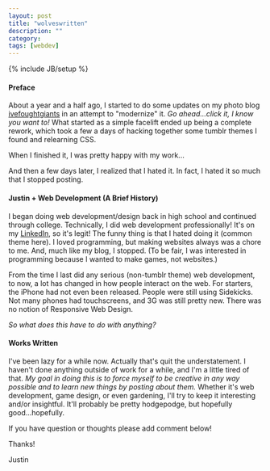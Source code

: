 ```yaml
---
layout: post
title: "wolveswritten"
description: ""
category: 
tags: [webdev]
---
```

{% include JB/setup %}

#### Preface

About a year and a half ago, I started to do some updates on my photo blog [ivefoughtgiants](http://www.ivefoughtgiants.com) in an attempt to "modernize" it. _Go ahead...click it, I know you want to!_ What started as a simple facelift ended up being a complete rework, which took a few a days of hacking together some tumblr themes I found and relearning CSS. 

When I finished it, I was pretty happy with my work...

And then a few days later, I realized that I hated it. In fact, I hated it so much that I stopped posting. 


#### Justin + Web Development (A Brief History)

I began doing web development/design back in high school and continued through college. Technically, I did web development professionally! It's on my [LinkedIn](http://www.linkedin.com/in/jshum/), so it's legit! The funny thing is that I hated doing it (common theme here). I loved programming, but making websites always was a chore to me. And, much like my blog, I stopped. (To be fair, I was interested in programming because I wanted to make games, not websites.)

From the time I last did any serious (non-tumblr theme) web development, to now, a lot has changed in how people interact on the web. For starters, the iPhone had not even been released. People were still using Sidekicks. Not many phones had touchscreens, and 3G was still pretty new. There was no notion of Responsive Web Design.

_So what does this have to do with anything?_ 

#### Works Written

I've been lazy for a while now. Actually that's quit the understatement. I haven't done anything outside of work for a while, and I'm a little tired of that. *My goal in doing this is to force myself to be creative in any way possible and to learn new things by posting about them.* Whether it's web development, game design, or even gardening, I'll try to keep it interesting and/or insightful. It'll probably be pretty hodgepodge, but hopefully good...hopefully.

If you have question or thoughts please add comment below!

Thanks!

Justin



